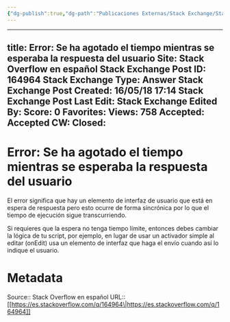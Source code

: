 ```yaml
---
{"dg-publish":true,"dg-path":"Publicaciones Externas/Stack Exchange/Stack Overflow en español/es.stackoverflow.com-164964.md","permalink":"/publicaciones-externas/stack-exchange/stack-overflow-en-espanol/es-stackoverflow-com-164964/","hide":true,"noteIcon":"\"0\"","created":"2024-04-03T12:49:10.626-06:00","updated":"2024-04-05T16:43:53.806-06:00"}
---
```


---
title: Error: Se ha agotado el tiempo mientras se esperaba la respuesta del usuario
Site: Stack Overflow en español
Stack Exchange Post ID: 164964
Stack Exchange Type: Answer
Stack Exchange Post Created: 16/05/18 17:14
Stack Exchange Post Last Edit: 
Stack Exchange Edited By: 
Score: 0
Favorites: 
Views: 758
Accepted: Accepted
CW: 
Closed: 
---
# Error: Se ha agotado el tiempo mientras se esperaba la respuesta del usuario

El error significa que hay un elemento de interfaz de usuario que está en espera de respuesta pero esto ocurre de forma sincrónica por lo que el tiempo de ejecución sigue transcurriendo.

Si requieres que la espera no tenga tiempo límite, entonces debes cambiar la lógica de tu script, por ejemplo, en lugar de usar un activador simple al editar (onEdit) usa un elemento de interfaz que haga el envío cuando así lo indique el usuario.

# Metadata
Source:: Stack Overflow en español
URL:: [[https://es.stackoverflow.com/q/164964\|https://es.stackoverflow.com/q/164964]]


